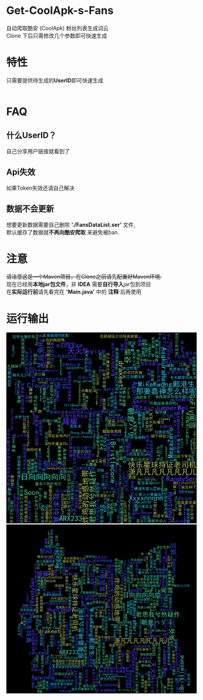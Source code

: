 # Get-CoolApk-s-Fans
自动爬取酷安 (CoolApk) 粉丝列表生成词云
<br>
Clone 下后只需修改几个参数即可快速生成


# 特性
只需要提供待生成的**UserID**即可快速生成
<br>
<br>

# FAQ
## 什么UserID？
自己分享用户链接就看到了

## Api失效
如果Token失效还请自己解决

## 数据不会更新
想要更新数据需要自己删除 **‘./FansDataList.ser’** 文件,
<br>
默认缓存了数据就**不再向酷安爬取** 来避免被ban.




# 注意
~~请注意这是一个Maven项目，在Clone之前请先配置好Maven环境.~~
<br>
现在已经用**本地jar包文件**，非 **IDEA** 需要**自行导入**jar包到项目
<br>
在**实际运行前**请先看完在 **'Main.java'** 中的 **注释** 后再使用


# 运行输出
![KJNvuR.png](https://github.com/kineks0-0/Get-CoolApk-s-Fans/blob/master/CoolApkFans/pic/FansWordCloud.png?raw=true)
![KJUNV0.png](https://github.com/kineks0-0/Get-CoolApk-s-Fans/blob/master/CoolApkFans/pic/FansWordCloudWithImage.png?raw=true)
